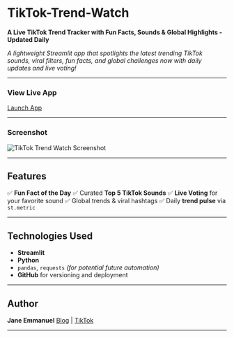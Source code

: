 

# TikTok-Trend-Watch 

**A Live TikTok Trend Tracker with Fun Facts, Sounds & Global Highlights - Updated Daily**

*A lightweight Streamlit app that spotlights the latest trending TikTok sounds, viral filters, fun facts, and global challenges now with daily updates and live voting!*

---

###  View Live App

[Launch App](https://tiktok-trend-watch-6o4xfpzbrbexqzwgdz3zab.streamlit.app/)

---

###  Screenshot

![TikTok Trend Watch Screenshot](https://github.com/user-attachments/assets/744a3186-724c-4a6b-a848-b002804167a0)

---

##  Features

✅ **Fun Fact of the Day**
✅ Curated **Top 5 TikTok Sounds**
✅ **Live Voting** for your favorite sound
✅ Global trends & viral hashtags
✅ Daily **trend pulse** via `st.metric`

---

##  Technologies Used

* **Streamlit**
* **Python**
* `pandas`, `requests` *(for potential future automation)*
* **GitHub** for versioning and deployment

---

##  Author

**Jane Emmanuel**
[Blog](https://thetechthriller.buzz) | [TikTok](https://www.tiktok.com/@jane_emmanuel_)

---
